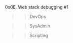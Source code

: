 0x0E. Web stack debugging #1      
                                                                                            
> > DevOps                                                                                  
                                                                                            
> > SysAdmin                                                                                
                                                                                            
> > Scripting                                                                               
                                                                                            
> > 
